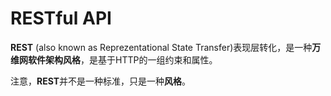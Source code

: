 # RESTful API

**REST** (also known as Reprezentational State Transfer)表现层转化，是一种**万维网软件架构风格**，是基于HTTP的一组约束和属性。

注意，**REST**并不是一种标准，只是一种**风格**。